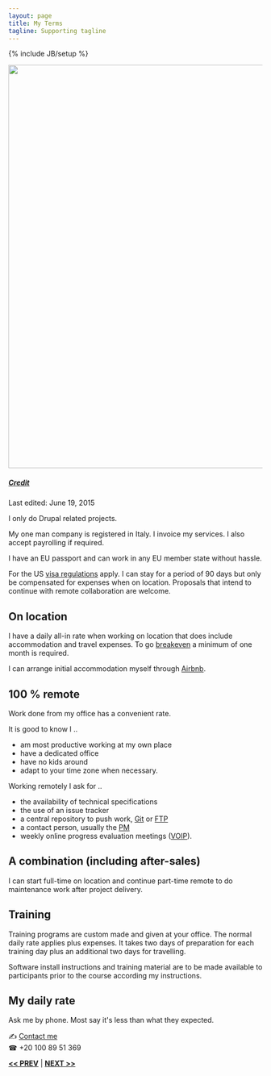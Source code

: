 ```yaml
---
layout: page
title: My Terms
tagline: Supporting tagline
---
```

{% include JB/setup %}

<a href="https://www.flickr.com/photos/24oranges/14417293308" title="View photo on Flickr" target="_blank"><img src="https://farm4.staticflickr.com/3913/14417293308_c1b42b26b4_b.jpg" style="width: 800px;"></a><br />
<h5><a href="https://www.flickr.com/people/24oranges/" title="View user on Flickr" target="_blank">Credit</a></h5>

Last edited: June 19, 2015

I only do Drupal related projects.

My one man company is registered in Italy. I invoice my services. I also accept payrolling if required.

I have an EU passport and can work in any EU member state without hassle.

For the US [visa regulations](http://travel.state.gov/content/visas/english/visit/visa-waiver-program.html) apply. I can stay for a period of 90 days but only be compensated for expenses when on location. Proposals that intend to continue with remote collaboration are welcome.


## On location

I have a daily all-in rate when working on location that does include accommodation and travel expenses. To go [breakeven](https://en.wikipedia.org/wiki/Break-even) a minimum of one month is required.

I can arrange initial accommodation myself through [Airbnb](https://www.airbnb.com/users/show/7889468).


## 100 % remote

Work done from my office has a convenient rate.

It is good to know I ..

- am most productive working at my own place
- have a dedicated office
- have no kids around
- adapt to your time zone when necessary.

Working remotely I ask for ..

- the availability of technical specifications
- the use of an issue tracker
- a central repository to push work, [Git](https://git-scm.com/) or [FTP](https://en.wikipedia.org/wiki/File_Transfer_Protocol)
- a contact person, usually the [PM](https://en.wikipedia.org/?title=Project_manager)
- weekly online progress evaluation meetings ([VOIP](https://en.wikipedia.org/wiki/Voice_over_IP)).


## A combination (including after-sales)

I can start full-time on location and continue part-time remote to do maintenance work after project delivery.


## Training

Training programs are custom made and given at your office. The normal daily rate applies plus expenses. It takes two days of preparation for each training day plus an additional two days for travelling.

Software install instructions and training material are to be made available to participants prior to the course according my instructions.


## My daily rate

Ask me by phone. Most say it's less than what they expected.

<span class="signs">✍</span> <a href="http://www.mousewheel.net/contact">Contact me</a><br />
<span class="signs">☎</span> +20 100 89 51 369


<a href="/past.html" title="Past experiences"><b><< PREV</b></a> &#124; <a href="/" title="Home"><b>NEXT >></b></a>
